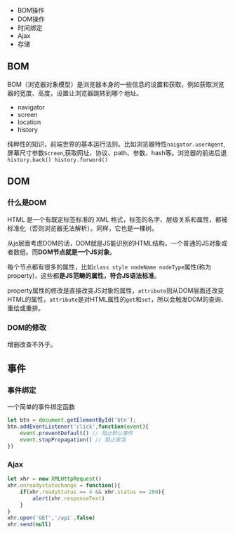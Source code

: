 - BOM操作
- DOM操作
- 时间绑定
- Ajax
- 存储

## BOM

BOM（浏览器对象模型）是浏览器本身的一些信息的设置和获取，例如获取浏览器的宽度、高度，设置让浏览器跳转到哪个地址。

- navigator
- screen
- location
- history

纯粹性的知识，前端世界的基本运行法则。比如浏览器特性`naigator.userAgent`,屏幕尺寸参数`Screen`,获取网址、协议、path、参数、hash等。浏览器的前进后退`history.back() history.forword()`

## DOM

### 什么是DOM

HTML 是一个有既定标签标准的 XML 格式，标签的名字、层级关系和属性，都被标准化（否则浏览器无法解析）。同样，它也是一棵树。

从js层面考虑DOM的话，DOM就是JS能识别的HTML结构，一个普通的JS对象或者数组。而**DOM节点就是一个JS对象**。

每个节点都有很多的属性，比如`class style nodeName nodeType`属性(称为property)，这些都**是JS范畴的属性，符合JS语法标准**。

property属性的修改是直接改变JS对象的属性，`attribute`则从DOM层面还改变HTML的属性，`attribute`是对HTML属性的`get`和`set`，所以会触发DOM的查询、重绘或重排。

### DOM的修改

增删改查不外乎。



## 事件

### 事件绑定

一个简单的事件绑定函数

```js
let btn = document.getElementById('btn');
btn.addEventListener('click',function(event){
	event.preventDefault() // 阻止默认事件
    event.stopPropagation() // 阻止冒泡
})
```

### Ajax

```js
let xhr = new XMLHttpRequest()
xhr.onreadystatechange = function(){
    if(xhr.readyStatus == 4 && xhr.status == 200){
        alert(xhr.responseText)
    }
}
xhr.open('GET','/api',false)
xhr.send(null)
```


